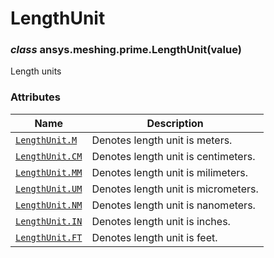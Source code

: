 <!-- vale off -->

# LengthUnit

<a id="ansys.meshing.prime.LengthUnit"></a>

### *class* ansys.meshing.prime.LengthUnit(value)

Length units

<!-- !! processed by numpydoc !! -->

### Attributes

| Name | Description |
|-------------------------------------------------------------------------------------------|-------------------------------------|
| [`LengthUnit.M`](ansys.meshing.prime.LengthUnit.M.md#ansys.meshing.prime.LengthUnit.M)    | Denotes length unit is meters.      |
| [`LengthUnit.CM`](ansys.meshing.prime.LengthUnit.CM.md#ansys.meshing.prime.LengthUnit.CM) | Denotes length unit is centimeters. |
| [`LengthUnit.MM`](ansys.meshing.prime.LengthUnit.MM.md#ansys.meshing.prime.LengthUnit.MM) | Denotes length unit is milimeters.  |
| [`LengthUnit.UM`](ansys.meshing.prime.LengthUnit.UM.md#ansys.meshing.prime.LengthUnit.UM) | Denotes length unit is micrometers. |
| [`LengthUnit.NM`](ansys.meshing.prime.LengthUnit.NM.md#ansys.meshing.prime.LengthUnit.NM) | Denotes length unit is nanometers.  |
| [`LengthUnit.IN`](ansys.meshing.prime.LengthUnit.IN.md#ansys.meshing.prime.LengthUnit.IN) | Denotes length unit is inches.      |
| [`LengthUnit.FT`](ansys.meshing.prime.LengthUnit.FT.md#ansys.meshing.prime.LengthUnit.FT) | Denotes length unit is feet.        |
<!-- vale on -->